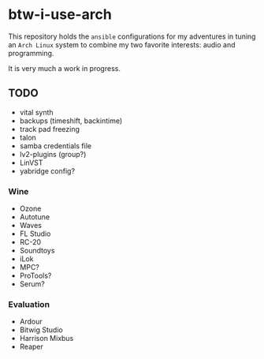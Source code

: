 # btw-i-use-arch

This repository holds the `ansible` configurations for my adventures in tuning an `Arch Linux` system to combine my two favorite interests: audio and programming.

It is very much a work in progress.

## TODO
- vital synth
- backups (timeshift, backintime)
- track pad freezing
- talon
- samba credentials file
- lv2-plugins (group?)
- LinVST
- yabridge config?

### Wine
- Ozone
- Autotune
- Waves
- FL Studio
- RC-20
- Soundtoys
- iLok
- MPC?
- ProTools?
- Serum?

### Evaluation
- Ardour
- Bitwig Studio
- Harrison Mixbus
- Reaper
